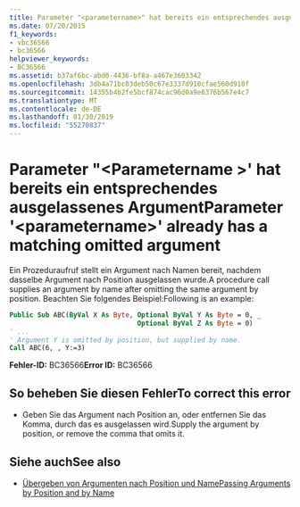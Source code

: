 ```yaml
---
title: Parameter "<parametername>" hat bereits ein entsprechendes ausgelassenes Argument
ms.date: 07/20/2015
f1_keywords:
- vbc36566
- bc36566
helpviewer_keywords:
- BC36566
ms.assetid: b37af6bc-abd0-4436-bf8a-a467e3603342
ms.openlocfilehash: 3db4a71bc03deb50c67e3337d910cfae560d910f
ms.sourcegitcommit: 14355b4b2fe5bcf874cac96d0a9e6376b567e4c7
ms.translationtype: MT
ms.contentlocale: de-DE
ms.lasthandoff: 01/30/2019
ms.locfileid: "55270837"
---
```

# <a name="parameter-parametername-already-has-a-matching-omitted-argument"></a><span data-ttu-id="7bb7f-102">Parameter "\<Parametername >' hat bereits ein entsprechendes ausgelassenes Argument</span><span class="sxs-lookup"><span data-stu-id="7bb7f-102">Parameter '\<parametername>' already has a matching omitted argument</span></span>
<span data-ttu-id="7bb7f-103">Ein Prozeduraufruf stellt ein Argument nach Namen bereit, nachdem dasselbe Argument nach Position ausgelassen wurde.</span><span class="sxs-lookup"><span data-stu-id="7bb7f-103">A procedure call supplies an argument by name after omitting the same argument by position.</span></span> <span data-ttu-id="7bb7f-104">Beachten Sie folgendes Beispiel:</span><span class="sxs-lookup"><span data-stu-id="7bb7f-104">Following is an example:</span></span>  
  
```vb  
Public Sub ABC(ByVal X As Byte, Optional ByVal Y As Byte = 0, _  
                                Optional ByVal Z As Byte = 0)  
' ...  
' Argument Y is omitted by position, but supplied by name.  
Call ABC(6, , Y:=3)     
```  
  
 <span data-ttu-id="7bb7f-105">**Fehler-ID:** BC36566</span><span class="sxs-lookup"><span data-stu-id="7bb7f-105">**Error ID:** BC36566</span></span>  
  
## <a name="to-correct-this-error"></a><span data-ttu-id="7bb7f-106">So beheben Sie diesen Fehler</span><span class="sxs-lookup"><span data-stu-id="7bb7f-106">To correct this error</span></span>  
  
-   <span data-ttu-id="7bb7f-107">Geben Sie das Argument nach Position an, oder entfernen Sie das Komma, durch das es ausgelassen wird.</span><span class="sxs-lookup"><span data-stu-id="7bb7f-107">Supply the argument by position, or remove the comma that omits it.</span></span>  
  
## <a name="see-also"></a><span data-ttu-id="7bb7f-108">Siehe auch</span><span class="sxs-lookup"><span data-stu-id="7bb7f-108">See also</span></span>
- [<span data-ttu-id="7bb7f-109">Übergeben von Argumenten nach Position und Name</span><span class="sxs-lookup"><span data-stu-id="7bb7f-109">Passing Arguments by Position and by Name</span></span>](../../visual-basic/programming-guide/language-features/procedures/passing-arguments-by-position-and-by-name.md)
